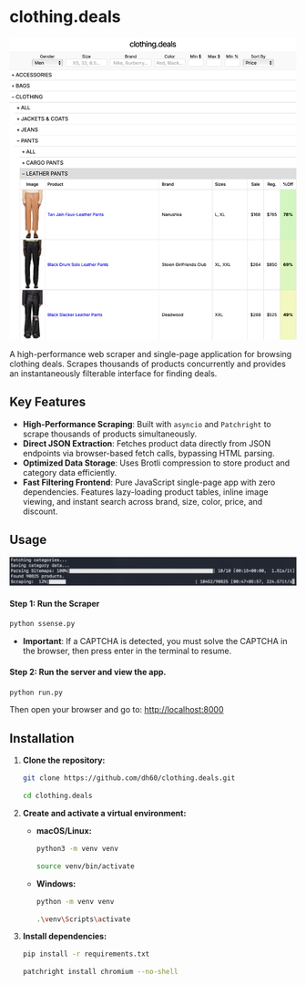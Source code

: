 # clothing.deals

![clothing.deals interface](screenshots/interface.png)

A high-performance web scraper and single-page application for browsing clothing deals. Scrapes thousands of products concurrently and provides an instantaneously filterable interface for finding deals.

## Key Features

-   **High-Performance Scraping**: Built with `asyncio` and `Patchright` to scrape thousands of products simultaneously.
-   **Direct JSON Extraction**: Fetches product data directly from JSON endpoints via browser-based fetch calls, bypassing HTML parsing.
-   **Optimized Data Storage**: Uses Brotli compression to store product and category data efficiently.
-   **Fast Filtering Frontend**: Pure JavaScript single-page app with zero dependencies. Features lazy-loading product tables, inline image viewing, and instant search across brand, size, color, price, and discount.

## Usage
![clothing.deals terminal](screenshots/terminal.png)

#### Step 1: Run the Scraper

```sh
python ssense.py
```

-   **Important**: If a CAPTCHA is detected, you must solve the CAPTCHA in the browser, then press enter in the terminal to resume.

#### Step 2: Run the server and view the app.

```sh
python run.py
```

Then open your browser and go to:
[http://localhost:8000](http://localhost:8000)

## Installation

1.  **Clone the repository:**
    ```sh
    git clone https://github.com/dh60/clothing.deals.git
    ```
    ```sh
    cd clothing.deals
    ```

2.  **Create and activate a virtual environment:**
    -   **macOS/Linux:**
        ```sh
        python3 -m venv venv
        ```
        ```sh
        source venv/bin/activate
        ```
    -   **Windows:**
        ```sh
        python -m venv venv
        ```
        ```sh
        .\venv\Scripts\activate
        ```

3.  **Install dependencies:**
    ```sh
    pip install -r requirements.txt
    ```
    ```sh
    patchright install chromium --no-shell
    ```
